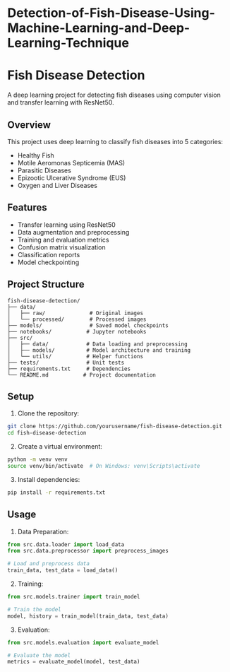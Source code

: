 # Detection-of-Fish-Disease-Using-Machine-Learning-and-Deep-Learning-Technique

# Fish Disease Detection

A deep learning project for detecting fish diseases using computer vision and transfer learning with ResNet50.

## Overview

This project uses deep learning to classify fish diseases into 5 categories:
- Healthy Fish
- Motile Aeromonas Septicemia (MAS)
- Parasitic Diseases
- Epizootic Ulcerative Syndrome (EUS)
- Oxygen and Liver Diseases

## Features

- Transfer learning using ResNet50
- Data augmentation and preprocessing
- Training and evaluation metrics
- Confusion matrix visualization
- Classification reports
- Model checkpointing

## Project Structure

```
fish-disease-detection/
├── data/
│   ├── raw/              # Original images
│   └── processed/        # Processed images
├── models/               # Saved model checkpoints
├── notebooks/           # Jupyter notebooks
├── src/
│   ├── data/            # Data loading and preprocessing
│   ├── models/          # Model architecture and training
│   └── utils/           # Helper functions
├── tests/               # Unit tests
├── requirements.txt     # Dependencies
└── README.md           # Project documentation
```

## Setup

1. Clone the repository:
```bash
git clone https://github.com/yourusername/fish-disease-detection.git
cd fish-disease-detection
```

2. Create a virtual environment:
```bash
python -m venv venv
source venv/bin/activate  # On Windows: venv\Scripts\activate
```

3. Install dependencies:
```bash
pip install -r requirements.txt
```

## Usage

1. Data Preparation:
```python
from src.data.loader import load_data
from src.data.preprocessor import preprocess_images

# Load and preprocess data
train_data, test_data = load_data()
```

2. Training:
```python
from src.models.trainer import train_model

# Train the model
model, history = train_model(train_data, test_data)
```

3. Evaluation:
```python
from src.models.evaluation import evaluate_model

# Evaluate the model
metrics = evaluate_model(model, test_data)
```
